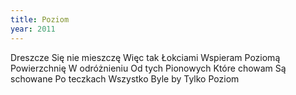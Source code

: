```yaml
---
title: Poziom
year: 2011
---
```


Dreszcze
Się nie mieszczę
Więc tak
Łokciami
Wspieram
Poziomą
Powierzchnię
W odróżnieniu
Od tych
Pionowych
Które chowam
Są schowane
Po teczkach
Wszystko
Byle by
Tylko
Poziom
